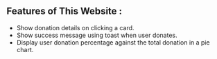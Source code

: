 ## Features of This Website :

- Show donation details on clicking a card.
- Show success message using toast when user donates.
- Display user donation percentage against the total donation in a pie chart.